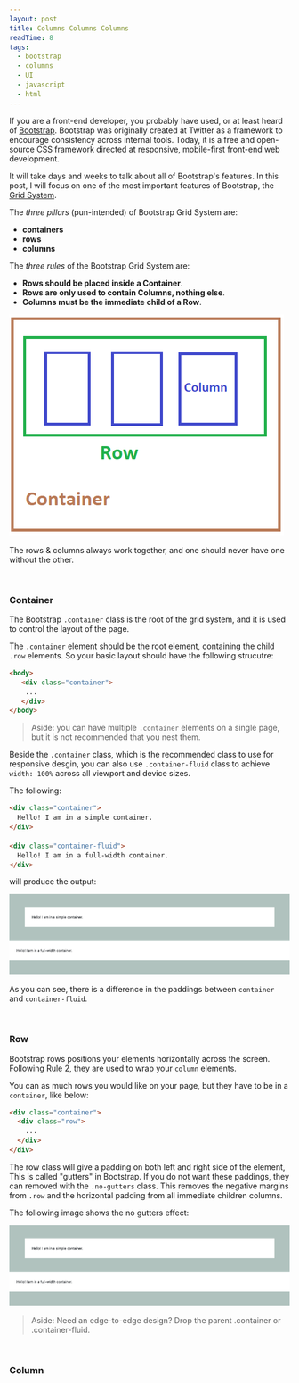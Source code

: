 ```yaml
---
layout: post
title: Columns Columns Columns
readTime: 8
tags:
  - bootstrap
  - columns
  - UI
  - javascript
  - html
---
```


If you are a front-end developer, you probably have used, or at least heard of [Bootstrap](https://getbootstrap.com/). 
Bootstrap was originally created at Twitter as a framework to encourage consistency across internal tools. Today, it is a free and open-source CSS framework directed at responsive, mobile-first front-end web development. 

It will take days and weeks to talk about all of Bootstrap's features. In this post, I will focus on one of the most important 
features of Bootstrap, the [Grid System](https://getbootstrap.com/docs/4.0/layout/grid/).

<!--more-->
The <em>three pillars</em> (pun-intended) of Bootstrap Grid System are: 
* **containers**
* **rows**
* **columns**

The <em>three rules</em> of the Bootstrap Grid System are:
* **Rows should be placed inside a Container**.
* **Rows are only used to contain Columns, nothing else**.
* **Columns must be the immediate child of a Row**.

![alt text][container-row-column]

[container-row-column]: https://raw.githubusercontent.com/yiqu/yiqu.github.io/master/assets/images/container-row-column.png "Container Row Column"

The rows & columns always work together, and one should never have one without the other.

<br/>

### Container

The Bootstrap <code>.container</code> class is the root of the grid system, and it is used to control the layout of the page. 

The <code>.container</code> element should be the root element, containing the child <code>.row</code> elements. 
So your basic layout should have the following strucutre:

```html
<body>
   <div class="container">
    ...
   </div>
</body>
```

> Aside: you can have multiple <code>.container</code> elements on a single page, but it is not recommended that you
nest them.

Beside the <code>.container</code> class, which is the recommended class to use for responsive desgin, you can also use <code>.container-fluid</code> class to achieve <code>width: 100%</code> across all viewport and device sizes. 

The following:

```html
<div class="container">
  Hello! I am in a simple container.
</div>

<div class="container-fluid">
  Hello! I am in a full-width container.
</div>
```
will produce the output:

![alt text][container]

[container]: https://raw.githubusercontent.com/yiqu/yiqu.github.io/master/assets/images/container.png.png "Container"

As you can see, there is a difference in the paddings between <code>container</code> and <code>container-fluid</code>.

<br/>

### Row

Bootstrap rows positions your elements horizontally across the screen. Following Rule 2, they are used to wrap your <code>column</code> elements.

You can as much rows you would like on your page, but they have to be in a <code>container</code>, like below:

```html
<div class="container">
  <div class="row">
    ...
  </div>
</div>
```

The row class will give a padding on both left and right side of the element, This is called "gutters" in Bootstrap. If you do not want
these paddings, they can removed with the <code>.no-gutters</code> class. This removes the negative margins from <code>.row</code> and the horizontal padding from all immediate children columns.

The following image shows the no gutters effect:

![alt text][container]

[NoGutter]: https://raw.githubusercontent.com/yiqu/yiqu.github.io/master/assets/images/gutters.png "GutterNo"

> Aside: Need an edge-to-edge design? Drop the parent .container or .container-fluid.

<br/>

### Column

